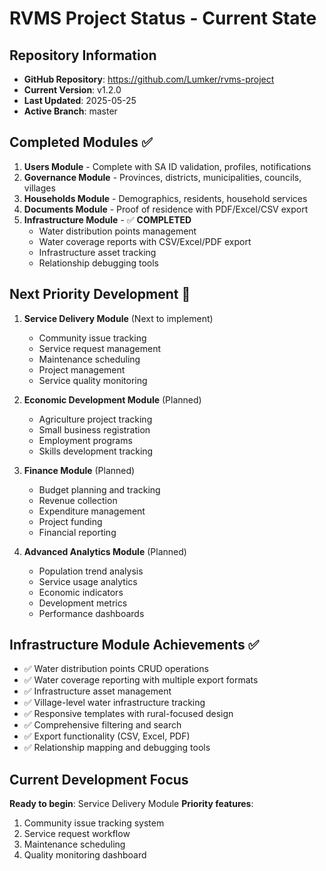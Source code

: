 # RVMS Project Status - Current State

## Repository Information
- **GitHub Repository**: https://github.com/Lumker/rvms-project
- **Current Version**: v1.2.0
- **Last Updated**: 2025-05-25
- **Active Branch**: master

## Completed Modules ✅
1. **Users Module** - Complete with SA ID validation, profiles, notifications
2. **Governance Module** - Provinces, districts, municipalities, councils, villages
3. **Households Module** - Demographics, residents, household services
4. **Documents Module** - Proof of residence with PDF/Excel/CSV export
5. **Infrastructure Module** - ✅ **COMPLETED**
   - Water distribution points management
   - Water coverage reports with CSV/Excel/PDF export
   - Infrastructure asset tracking
   - Relationship debugging tools

## Next Priority Development 🚧
1. **Service Delivery Module** (Next to implement)
   - Community issue tracking
   - Service request management
   - Maintenance scheduling
   - Project management
   - Service quality monitoring

2. **Economic Development Module** (Planned)
   - Agriculture project tracking
   - Small business registration
   - Employment programs
   - Skills development tracking

3. **Finance Module** (Planned)
   - Budget planning and tracking
   - Revenue collection
   - Expenditure management
   - Project funding
   - Financial reporting

4. **Advanced Analytics Module** (Planned)
   - Population trend analysis
   - Service usage analytics
   - Economic indicators
   - Development metrics
   - Performance dashboards

## Infrastructure Module Achievements ✅
- ✅ Water distribution points CRUD operations
- ✅ Water coverage reporting with multiple export formats
- ✅ Infrastructure asset management
- ✅ Village-level water infrastructure tracking
- ✅ Responsive templates with rural-focused design
- ✅ Comprehensive filtering and search
- ✅ Export functionality (CSV, Excel, PDF)
- ✅ Relationship mapping and debugging tools

## Current Development Focus
**Ready to begin**: Service Delivery Module
**Priority features**:
1. Community issue tracking system
2. Service request workflow
3. Maintenance scheduling
4. Quality monitoring dashboard